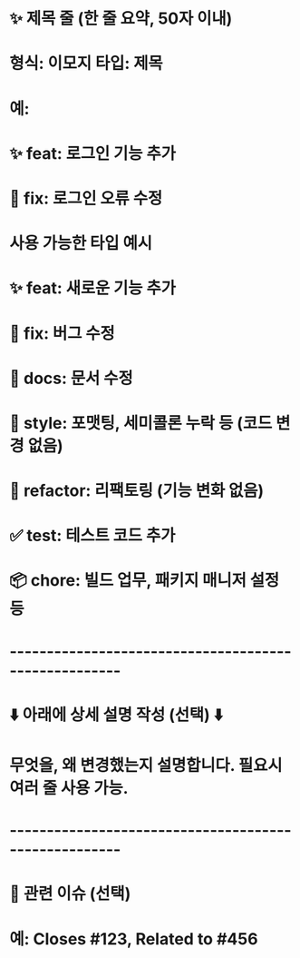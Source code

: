 # ✨ 제목 줄 (한 줄 요약, 50자 이내)
# 형식: 이모지 타입: 제목
# 예:
# ✨ feat: 로그인 기능 추가
# 🐛 fix: 로그인 오류 수정

# 사용 가능한 타입 예시
# ✨ feat: 새로운 기능 추가
# 🐛 fix: 버그 수정
# 📝 docs: 문서 수정
# 💄 style: 포맷팅, 세미콜론 누락 등 (코드 변경 없음)
# 🔨 refactor: 리팩토링 (기능 변화 없음)
# ✅ test: 테스트 코드 추가
# 📦 chore: 빌드 업무, 패키지 매니저 설정 등

# -----------------------------------------------------
# ⬇️ 아래에 상세 설명 작성 (선택) ⬇️
# 무엇을, 왜 변경했는지 설명합니다. 필요시 여러 줄 사용 가능.

# -----------------------------------------------------
# 🔗 관련 이슈 (선택)
# 예: Closes #123, Related to #456
